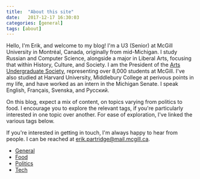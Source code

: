 ```yaml
---
title:  "About this site"
date:   2017-12-17 16:30:03
categories: [general]
tags: [about]
---
```

Hello, I'm Erik, and welcome to my blog! I'm a U3 (Senior) at McGill University in Montr&#233;al, Canada, originally from mid-Michigan. I study Russian and Computer Science, alongside a major in Liberal Arts, focusing that within History, Culture, and Society. I am the President of the [Arts Undergraduate Society](https://ausmcgill.com), representing over 8,000 students at McGill. I've also studied at Harvard University, Middlebury College at perivous points in my life, and have worked as an intern in the Michigan Senate. I speak English, Fran&ccedil;ais, Svenska, and Русский.

On this blog, expect a mix of content, on topics varying from politics to food. I encourage you to explore the relevant tags, if you're particularly interested in one topic over another. For ease of exploration, I've linked the various tags below. 

If you're interested in getting in touch, I'm always happy to hear from people. I can be reached at [erik.partridge@mail.mcgill.ca](mailto:erikpartridge@mail.mcgill.ca).

* [General](https://www.erikpartridge.com/tags/#general)
* [Food](https://www.erikpartridge.com/tags/#food)
* [Politics](https://www.erikpartridge.com/tags/#politics)
* [Tech](https://www.erikpartridge.com/tags/#tech)
